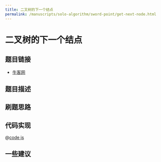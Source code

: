 ```yaml
---
title: 二叉树的下一个结点
permalink: /manuscripts/solo-algorithm/sword-point/get-next-node.html
---
```

# 二叉树的下一个结点

## 题目链接

- [牛客网]()

## 题目描述

## 刷题思路

## 代码实现

@[code js](@algorithm/sword-point/树/getNext.js)

## 一些建议
